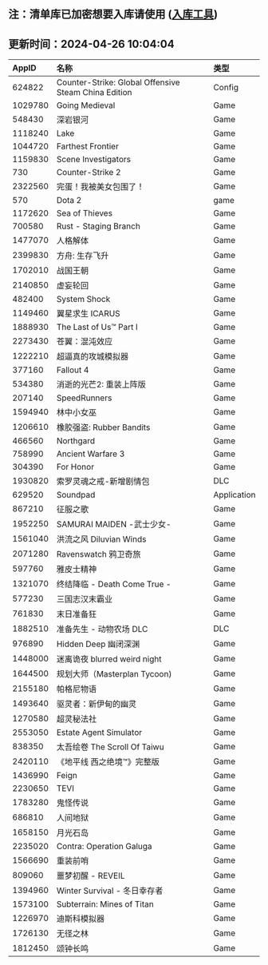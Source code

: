 ## 注：清单库已加密想要入库请使用 ([入库工具](https://github.com/BlankTMing/ManifestAutoUpdate/releases))

## 更新时间：2024-04-26 10:04:04
| AppID | 名称 | 类型  |
| :-------------------- | :----------------------------- | :----------- |
| 624822 | Counter-Strike: Global Offensive Steam China Edition| Config |
| 1029780 | Going Medieval| Game |
| 548430 | 深岩银河| Game |
| 1118240 | Lake| Game |
| 1044720 | Farthest Frontier| Game |
| 1159830 | Scene Investigators| Game |
| 730 | Counter-Strike 2| Game |
| 2322560 | 完蛋！我被美女包围了！| Game |
| 570 | Dota 2| game |
| 1172620 | Sea of Thieves| Game |
| 700580 | Rust - Staging Branch| Game |
| 1477070 | 人格解体| Game |
| 2399830 | 方舟: 生存飞升| Game |
| 1702010 | 战国王朝| Game |
| 2140850 | 虚妄轮回| Game |
| 482400 | System Shock| Game |
| 1149460 | 翼星求生 ICARUS| Game |
| 1888930 | The Last of Us™ Part I| Game |
| 2273430 | 苍翼：混沌效应| Game |
| 1222210 | 超逼真的攻城模拟器| Game |
| 377160 | Fallout 4| Game |
| 534380 | 消逝的光芒2: 重装上阵版| Game |
| 207140 | SpeedRunners| Game |
| 1594940 | 林中小女巫| Game |
| 1206610 | 橡胶强盗: Rubber Bandits| Game |
| 466560 | Northgard| Game |
| 758990 | Ancient Warfare 3| Game |
| 304390 | For Honor| Game |
| 1930820 | 索罗灵魂之戒-新增剧情包| DLC |
| 629520 | Soundpad| Application |
| 867210 | 征服之歌| Game |
| 1952250 | SAMURAI MAIDEN -武士少女-| Game |
| 1561040 | 洪流之风 Diluvian Winds| Game |
| 2071280 | Ravenswatch 鸦卫奇旅| Game |
| 597760 | 雅皮士精神| Game |
| 1321070 | 终结降临 - Death Come True - | Game |
| 577230 | 三国志汉末霸业| Game |
| 761830 | 末日准备狂| Game |
| 1882510 | 准备先生 - 动物农场 DLC| DLC |
| 976890 | Hidden Deep 幽闭深渊| Game |
| 1448000 | 迷离诡夜 blurred weird night| Game |
| 1644500 | 规划大师（Masterplan Tycoon)| Game |
| 2155180 | 帕格尼物语| Game |
| 1493640 | 驱灵者：新伊甸的幽灵| Game |
| 1270580 | 超灵秘法社| Game |
| 2553050 | Estate Agent Simulator| Game |
| 838350 | 太吾绘卷 The Scroll Of Taiwu| Game |
| 2420110 | 《地平线 西之绝境™》完整版| Game |
| 1436990 | Feign| Game |
| 2230650 | TEVI| Game |
| 1783280 | 鬼怪传说| Game |
| 686810 | 人间地狱| Game |
| 1658150 | 月光石岛| Game |
| 2235020 | Contra: Operation Galuga| Game |
| 1566690 | 重装前哨| Game |
| 809060 | 噩梦初醒 - REVEIL| Game |
| 1394960 | Winter Survival - 冬日幸存者| Game |
| 1573100 | Subterrain: Mines of Titan| Game |
| 1226970 | 迪斯科模拟器| Game |
| 1726130 | 无径之林| Game |
| 1812450 | 颂钟长鸣| Game |
